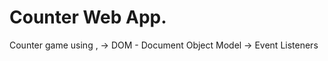 # Counter Web App.

Counter game using ,
    -> DOM - Document Object Model 
    -> Event Listeners
    
